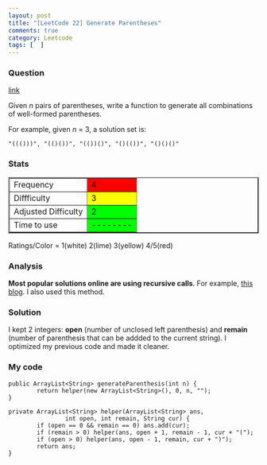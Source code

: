 ```yaml
---
layout: post
title: "[LeetCode 22] Generate Parentheses"
comments: true
category: Leetcode
tags: [  ]
---
```



### Question 
[link](http://oj.leetcode.com/problems/valid-parentheses/)

<div class="question-content">
            <p></p><p>
Given <i>n</i> pairs of parentheses, write a function to generate all combinations of well-formed parentheses.
</p>

<p>
For example, given <i>n</i> = 3, a solution set is:
</p>
<p>
<code>"((()))", "(()())", "(())()", "()(())", "()()()"</code>
</p><p></p>
          </div>

### Stats
<table border="2">
	<tr>
		<td>Frequency</td>
		<td bgcolor="red">4</td>
	</tr>
	<tr>
		<td>Diffficulty</td>
		<td bgcolor="yellow">3</td>
	</tr>
	<tr>
		<td>Adjusted Difficulty</td>
		<td bgcolor="lime">2</td>
	</tr>
	<tr>
		<td>Time to use</td>
		<td bgcolor="lime">--------</td>
	</tr>
</table>

Ratings/Color = 1(white) 2(lime) 3(yellow) 4/5(red)

### Analysis

__Most popular solutions online are using recursive calls__. For example, [this blog](http://www.geeksforgeeks.org/print-all-combinations-of-balanced-parentheses/). I also used this method. 

### Solution

I kept 2 integers: __open__ (number of unclosed left parenthesis) and __remain__ (number of parenthesis that can be addded to the current string). I optimized my previous code and made it cleaner. 

### My code 


    public ArrayList<String> generateParenthesis(int n) {
            return helper(new ArrayList<String>(), 0, n, "");
    }

    private ArrayList<String> helper(ArrayList<String> ans, 
                    int open, int remain, String cur) {
            if (open == 0 && remain == 0) ans.add(cur);
            if (remain > 0) helper(ans, open + 1, remain - 1, cur + "(");
            if (open > 0) helper(ans, open - 1, remain, cur + ")");
            return ans;
    }

